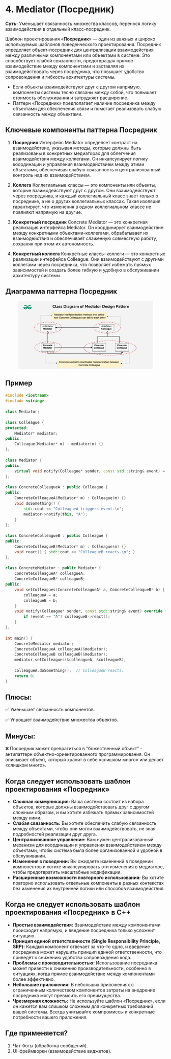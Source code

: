 # 4. Mediator (Посредник)
__Суть:__
Уменьшает связанность множества классов, перенося логику взаимодействия в отдельный класс-посредник.

Шаблон проектирования «__Посредник__» — один из важных и широко используемых шаблонов поведенческого проектирования. Посредник определяет объект-посредник для централизации взаимодействия между различными компонентами или объектами в системе. Это способствует слабой связанности, предотвращая прямое взаимодействие между компонентами и заставляя их взаимодействовать через посредника, что повышает удобство сопровождения и гибкость архитектуры системы.
* Если объекты взаимодействуют друг с другом напрямую, компоненты системы тесно связаны между собой, что повышает стоимость обслуживания и затрудняет расширение.
* Паттерн «Посредник» предполагает наличие посредника между объектами для обеспечения связи и помогает реализовать слабую связанность между объектами.

## Ключевые компоненты паттерна Посредник
1. __Посредник__
Интерфейс Mediator определяет контракт на взаимодействие, указывая методы, которые должны быть реализованы в конкретных медиаторах для облегчения взаимодействия между коллегами. Он инкапсулирует логику координации и управления взаимодействием между этими объектами, обеспечивая слабую связанность и централизованный контроль над их взаимодействием.

2. __Коллега__
Коллегиальные классы — это компоненты или объекты, которые взаимодействуют друг с другом. Они взаимодействуют через посредника, и каждый коллегиальный класс знает только о посреднике, а не о других коллегиальных классах. Такая изоляция гарантирует, что изменения в одном коллегиальном классе не повлияют напрямую на другие.

3. __Конкретный посредник__
Concrete Mediator — это конкретная реализация интерфейса Mediator. Он координирует взаимодействие между конкретными объектами-коллегами, обрабатывает их взаимодействия и обеспечивает слаженную совместную работу, сохраняя при этом их автономность.

4. __Конкретный коллега__
Конкретные классы-коллеги — это конкретные реализации интерфейса Colleague. Они взаимодействуют с другими коллегами через посредника, что позволяет избежать прямых зависимостей и создать более гибкую и удобную в обслуживании архитектуру системы.

## Диаграмма паттерна Посредник
<figure>
    <img src ="/assets/images/Diagram_Mediator.webp" alt = "Mediator">
</figure>

## Пример
```c++
#include <iostream>
#include <string>

class Mediator;

class Colleague {
protected:
    Mediator* mediator;
public:
    Colleague(Mediator* m) : mediator(m) {}
};

class Mediator {
public:
    virtual void notify(Colleague* sender, const std::string& event) = 0;
};

class ConcreteColleagueA : public Colleague {
public:
    ConcreteColleagueA(Mediator* m) : Colleague(m) {}
    void doSomething() {
        std::cout << "ColleagueA triggers event.\n";
        mediator->notify(this, "A");
    }
};

class ConcreteColleagueB : public Colleague {
public:
    ConcreteColleagueB(Mediator* m) : Colleague(m) {}
    void react() { std::cout << "ColleagueB reacts.\n"; }
};

class ConcreteMediator : public Mediator {
    ConcreteColleagueA* colleagueA;
    ConcreteColleagueB* colleagueB;
public:
    void setColleagues(ConcreteColleagueA* a, ConcreteColleagueB* b) {
        colleagueA = a;
        colleagueB = b;
    }
    void notify(Colleague* sender, const std::string& event) override {
        if (event == "A") colleagueB->react();
    }
};

int main() {
    ConcreteMediator mediator;
    ConcreteColleagueA colleagueA(&mediator);
    ConcreteColleagueB colleagueB(&mediator);
    mediator.setColleagues(&colleagueA, &colleagueB);

    colleagueA.doSomething();  // ColleagueB reacts.
    return 0;
}
```

## Плюсы:
✅ Уменьшает связанность компонентов.

✅ Упрощает взаимодействие множества объектов.

## Минусы:
❌ Посредник может превратиться в "божественный объект" -  антипаттерн объектно-ориентированного программирования. Он описывает объект, который хранит в себе «слишком много» или делает «слишком много».

## Когда следует использовать шаблон проектирования «Посредник»
* __Сложная коммуникация:__ Ваша система состоит из набора объектов, которые должны взаимодействовать друг с другом сложным образом, и вы хотите избежать прямых зависимостей между ними.
* __Слабая связанность:__ Вы хотите обеспечить слабую связанность между объектами, чтобы они могли взаимодействовать, не зная подробностей реализации друг друга.
* __Централизованное управление:__ Вам нужен централизованный механизм для координации и управления взаимодействием между объектами, чтобы система была более организованной и удобной в обслуживании.
* __Изменения в поведении:__ Вы ожидаете изменений в поведении компонентов и хотите инкапсулировать эти изменения в медиаторе, чтобы предотвратить масштабные модификации.
* __Расширенные возможности повторного использования:__ Вы хотите повторно использовать отдельные компоненты в разных контекстах без изменения их внутренней логики или способов взаимодействия.

## Когда не следует использовать шаблон проектирования «Посредник» в C++
* __Простые взаимодействия:__ Взаимодействие между компонентами происходит напрямую, и введение посредника только усложнит ситуацию.
* __Принцип единой ответственности (Single Responsibility Principle, SRP):__ Каждый компонент отвечает за что-то одно, и введение посредника может нарушить принцип единой ответственности, что приведёт к снижению удобства сопровождения кода.
* __Проблемы с производительностью:__ Использование посредника может привести к снижению производительности, особенно в ситуациях, когда прямое взаимодействие между компонентами более эффективно.
* __Небольшие приложения:__ В небольших приложениях с ограниченным количеством компонентов затраты на внедрение посредника могут превысить его преимущества.
* __Чрезмерная сложность:__ Не используйте шаблон «Посредник», если он кажется вам слишком сложным для конкретных требований вашей системы. Всегда учитывайте компромиссы и конкретные потребности вашего приложения.

## Где применяется?
1. Чат-боты (обработка сообщений).
2. UI-фреймворки (взаимодействие виджетов).